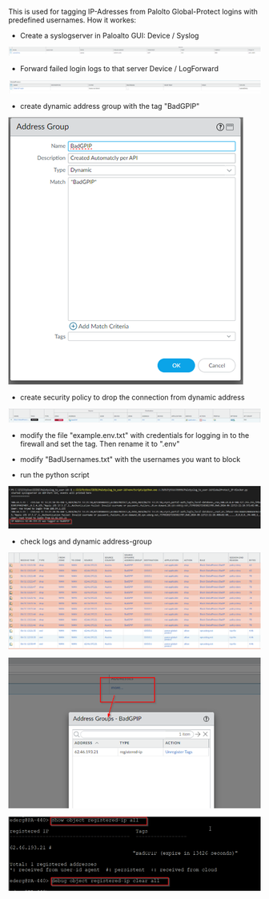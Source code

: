 This is used for tagging IP-Adresses from Palolto Global-Protect logins with predefined usernames.
How it workes:
* Create a syslogserver in Paloalto GUI: Device / Syslog

![Syslog](assets/config_syslog_server.png)
* Forward failed login logs to that server Device / LogForward

![Logforward](assets/LogSettings.png)
* create dynamic address group with the tag "BadGPIP"

![AddrGroups](assets/config_dynamic_AddrGroup.png)
* create security policy to drop the connection from dynamic address

![Policy](assets/SecPolicy.png)
* modify the file  "example.env.txt" with credentials for logging in to the firewall and set the tag. Then rename it to ".env"

* modify "BadUsernames.txt" with the usernames you want to block

* run the python script

![ScriptRun](assets/ScriptrunScreenshot.png)

* check logs and dynamic address-group

![trafficlogs](assets/Traffic-Log.png)

![addressgroup](assets/show_dynamic_addr.png)

![cli](assets/CLI-Output.png)

  

